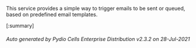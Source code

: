 






This service provides a simple way to trigger emails to be sent or queued, based on predefined email templates.

[:summary]

###### Auto generated by Pydio Cells Enterprise Distribution v2.3.2 on 28-Jul-2021

